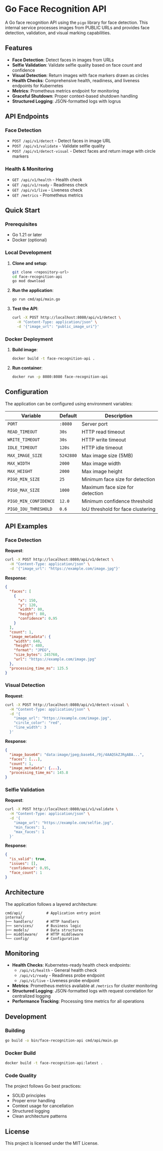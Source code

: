 # Go Face Recognition API

A Go face recognition API using the `pigo` library for face detection. This internal service processes images from PUBLIC URLs and provides face detection, validation, and visual marking capabilities.

## Features

- **Face Detection**: Detect faces in images from URLs
- **Selfie Validation**: Validate selfie quality based on face count and confidence
- **Visual Detection**: Return images with face markers drawn as circles
- **Health Checks**: Comprehensive health, readiness, and liveness endpoints for Kubernetes
- **Metrics**: Prometheus metrics endpoint for monitoring
- **Graceful Shutdown**: Proper context-based shutdown handling
- **Structured Logging**: JSON-formatted logs with logrus

## API Endpoints

### Face Detection
- `POST /api/v1/detect` - Detect faces in image URL
- `POST /api/v1/validate` - Validate selfie quality
- `POST /api/v1/detect-visual` - Detect faces and return image with circle markers

### Health & Monitoring
- `GET /api/v1/health` - Health check
- `GET /api/v1/ready` - Readiness check
- `GET /api/v1/live` - Liveness check
- `GET /metrics` - Prometheus metrics

## Quick Start

### Prerequisites

- Go 1.21 or later
- Docker (optional)

### Local Development

1. **Clone and setup**:
   ```bash
   git clone <repository-url>
   cd face-recognition-api
   go mod download
   ```

2. **Run the application**:
   ```bash
   go run cmd/api/main.go
   ```

3. **Test the API**:
   ```bash
   curl -X POST http://localhost:8080/api/v1/detect \
     -H "Content-Type: application/json" \
     -d '{"image_url": "public_image_uri"}'
   ```

### Docker Deployment

1. **Build image**:
   ```bash
   docker build -t face-recognition-api .
   ```

2. **Run container**:
   ```bash
   docker run -p 8080:8080 face-recognition-api
   ```

## Configuration

The application can be configured using environment variables:

| Variable | Default | Description |
|----------|---------|-------------|
| `PORT` | `:8080` | Server port |
| `READ_TIMEOUT` | `30s` | HTTP read timeout |
| `WRITE_TIMEOUT` | `30s` | HTTP write timeout |
| `IDLE_TIMEOUT` | `120s` | HTTP idle timeout |
| `MAX_IMAGE_SIZE` | `5242880` | Max image size (5MB) |
| `MAX_WIDTH` | `2000` | Max image width |
| `MAX_HEIGHT` | `2000` | Max image height |
| `PIGO_MIN_SIZE` | `25` | Minimum face size for detection |
| `PIGO_MAX_SIZE` | `1000` | Maximum face size for detection |
| `PIGO_MIN_CONFIDENCE` | `12.0` | Minimum confidence threshold |
| `PIGO_IOU_THRESHOLD` | `0.6` | IoU threshold for face clustering |

## API Examples

### Face Detection

**Request**:
```bash
curl -X POST http://localhost:8080/api/v1/detect \
  -H "Content-Type: application/json" \
  -d '{"image_url": "https://example.com/image.jpg"}'
```

**Response**:
```json
{
  "faces": [
    {
      "x": 150,
      "y": 120,
      "width": 80,
      "height": 80,
      "confidence": 0.95
    }
  ],
  "count": 1,
  "image_metadata": {
    "width": 640,
    "height": 480,
    "format": "JPEG",
    "size_bytes": 245760,
    "url": "https://example.com/image.jpg"
  },
  "processing_time_ms": 125.5
}
```

### Visual Detection

**Request**:
```bash
curl -X POST http://localhost:8080/api/v1/detect-visual \
  -H "Content-Type: application/json" \
  -d '{
    "image_url": "https://example.com/image.jpg",
    "circle_color": "red",
    "line_width": 3
  }'
```

**Response**:
```json
{
  "image_base64": "data:image/jpeg;base64,/9j/4AAQSkZJRgABA...",
  "faces": [...],
  "count": 1,
  "image_metadata": {...},
  "processing_time_ms": 145.8
}
```

### Selfie Validation

**Request**:
```bash
curl -X POST http://localhost:8080/api/v1/validate \
  -H "Content-Type: application/json" \
  -d '{
    "image_url": "https://example.com/selfie.jpg",
    "min_faces": 1,
    "max_faces": 1
  }'
```

**Response**:
```json
{
  "is_valid": true,
  "issues": [],
  "confidence": 0.95,
  "face_count": 1
}
```

## Architecture

The application follows a layered architecture:

```
cmd/api/           # Application entry point
internal/
├── handlers/      # HTTP handlers
├── services/      # Business logic
├── models/        # Data structures
├── middleware/    # HTTP middleware
└── config/        # Configuration
```

## Monitoring

- **Health Checks**: Kubernetes-ready health check endpoints:
  - `/api/v1/health` - General health check
  - `/api/v1/ready` - Readiness probe endpoint
  - `/api/v1/live` - Liveness probe endpoint
- **Metrics**: Prometheus metrics available at `/metrics` for cluster monitoring
- **Structured Logging**: JSON-formatted logs with request correlation for centralized logging
- **Performance Tracking**: Processing time metrics for all operations

## Development

### Building

```bash
go build -o bin/face-recognition-api cmd/api/main.go
```

### Docker Build

```bash
docker build -t face-recognition-api:latest .
```

### Code Quality

The project follows Go best practices:
- SOLID principles
- Proper error handling
- Context usage for cancellation
- Structured logging
- Clean architecture patterns

## License

This project is licensed under the MIT License.